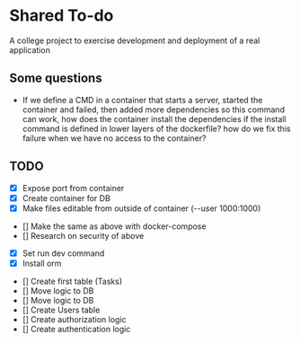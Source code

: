 # Shared To-do
A college project to exercise development and deployment of a real application


## Some questions
- If we define a CMD in a container that starts a server, started the container and failed, then added more dependencies so this command can work, how does the container install the dependencies if the install command is defined in lower layers of the dockerfile? how do we fix this failure when we have no access to the container?

## TODO 
- [x] Expose port from container 
- [x] Create container for DB
- [x] Make files editable from outside of container (--user 1000:1000)
- [] Make the same as above with docker-compose
- [] Research on security of above
- [x] Set run dev command
- [x] Install orm
- [] Create first table (Tasks)
- [] Move logic to DB
- [] Move logic to DB
- [] Create Users table
- [] Create authorization logic
- [] Create authentication logic